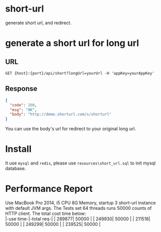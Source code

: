 # short-url
generate short url, and redirect.

# generate a short url for long url
## URL
`GET {host}:{port}/api/short?longUrl=yourUrl -H 'appKey=yourAppKey'`
## Response
```json
{
  "code": 200,
  "msg": "OK",
  "body": "http://demo.shorturl.com/s/shorturl"
}
```
You can use the body's url for redirect to your original long url.


# Install
It use `mysql` and `redis`, please use `resources\short_url.sql` to init mysql database.  

# Performance Report
Use MacBook Pro 2014, i5 CPU 8G Memory, startup 3 short-url instance with default JVM args.
The Tests set 64 threads runs 50000 counts of HTTP client.
The total cost time below:  
|-use time-|-total req-| 
| 289877| 50000 | 
| 249930| 50000 | 
| 211518| 50000 | 
| 249299| 50000 | 
| 239525| 50000 | 